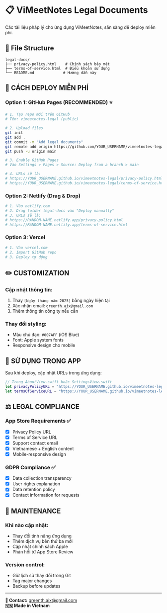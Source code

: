 # 📋 ViMeetNotes Legal Documents

Các tài liệu pháp lý cho ứng dụng ViMeetNotes, sẵn sàng để deploy miễn phí.

## 📁 File Structure
```
legal-docs/
├── privacy-policy.html    # Chính sách bảo mật
├── terms-of-service.html  # Điều khoản sử dụng
└── README.md             # Hướng dẫn này
```

## 🚀 CÁCH DEPLOY MIỄN PHÍ

### Option 1: GitHub Pages (RECOMMENDED) ⭐
```bash
# 1. Tạo repo mới trên GitHub
# Tên: vimeetnotes-legal (public)

# 2. Upload files
git init
git add .
git commit -m "Add legal documents"
git remote add origin https://github.com/YOUR_USERNAME/vimeetnotes-legal.git
git push -u origin main

# 3. Enable GitHub Pages
# Vào Settings > Pages > Source: Deploy from a branch > main

# 4. URLs sẽ là:
# https://YOUR_USERNAME.github.io/vimeetnotes-legal/privacy-policy.html
# https://YOUR_USERNAME.github.io/vimeetnotes-legal/terms-of-service.html
```

### Option 2: Netlify (Drag & Drop)
```bash
# 1. Vào netlify.com
# 2. Drag folder legal-docs vào "Deploy manually"
# 3. URLs sẽ là:
# https://RANDOM-NAME.netlify.app/privacy-policy.html
# https://RANDOM-NAME.netlify.app/terms-of-service.html
```

### Option 3: Vercel
```bash
# 1. Vào vercel.com
# 2. Import GitHub repo
# 3. Deploy tự động
```

## ✏️ CUSTOMIZATION

### Cập nhật thông tin:
1. Thay `[Ngày tháng năm 2025]` bằng ngày hiện tại
2. Xác nhận email: `greenth.aix@gmail.com`
3. Thêm thông tin công ty nếu cần

### Thay đổi styling:
- Màu chủ đạo: `#007AFF` (iOS Blue)
- Font: Apple system fonts
- Responsive design cho mobile

## 📱 SỬ DỤNG TRONG APP

Sau khi deploy, cập nhật URLs trong ứng dụng:

```swift
// Trong AboutView.swift hoặc SettingsView.swift
let privacyPolicyURL = "https://YOUR_USERNAME.github.io/vimeetnotes-legal/privacy-policy.html"
let termsOfServiceURL = "https://YOUR_USERNAME.github.io/vimeetnotes-legal/terms-of-service.html"
```

## ⚖️ LEGAL COMPLIANCE

### App Store Requirements ✅
- [x] Privacy Policy URL
- [x] Terms of Service URL  
- [x] Support contact email
- [x] Vietnamese + English content
- [x] Mobile-responsive design

### GDPR Compliance ✅
- [x] Data collection transparency
- [x] User rights explanation
- [x] Data retention policy
- [x] Contact information for requests

## 🔄 MAINTENANCE

### Khi nào cập nhật:
- Thay đổi tính năng ứng dụng
- Thêm dịch vụ bên thứ ba mới
- Cập nhật chính sách Apple
- Phản hồi từ App Store Review

### Version control:
- Giữ lịch sử thay đổi trong Git
- Tag major changes
- Backup before updates

---

**📧 Contact:** greenth.aix@gmail.com  
**🇻🇳 Made in Vietnam** 